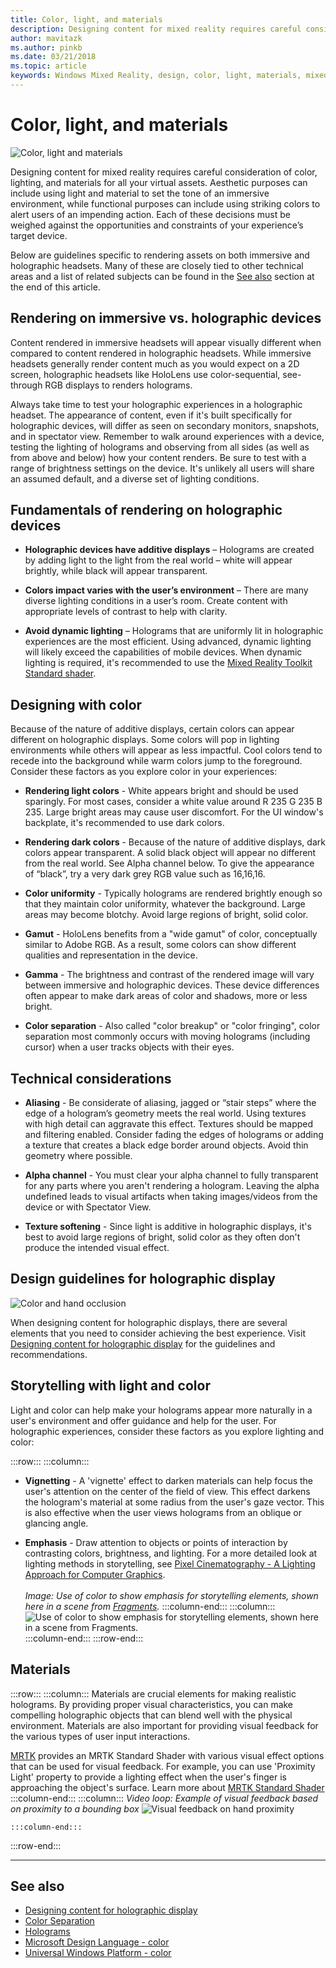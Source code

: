 ```yaml
---
title: Color, light, and materials
description: Designing content for mixed reality requires careful consideration of color, lighting, and materials for all visual assets.
author: mavitazk
ms.author: pinkb 
ms.date: 03/21/2018
ms.topic: article
keywords: Windows Mixed Reality, design, color, light, materials, mixed reality headset, windows mixed reality headset, virtual reality headset, HoloLens, MRTK, Mixed Reality Toolkit
---
```


# Color, light, and materials

![Color, light and materials](images/RemoteRendering.jpg)

Designing content for mixed reality requires careful consideration of color, lighting, and materials for all your virtual assets. Aesthetic purposes can include using light and material to set the tone of an immersive environment, while functional purposes can include using striking colors to alert users of an impending action. Each of these decisions must be weighed against the opportunities and constraints of your experience’s target device.

Below are guidelines specific to rendering assets on both immersive and holographic headsets. Many of these are closely tied to other technical areas and a list of related subjects can be found in the [See also](color-light-and-materials.md#see-also) section at the end of this article.

## Rendering on immersive vs. holographic devices

Content rendered in immersive headsets will appear visually different when compared to content rendered in holographic headsets. While immersive headsets generally render content much as you would expect on a 2D screen, holographic headsets like HoloLens use color-sequential, see-through RGB displays to renders holograms.

Always take time to test your holographic experiences in a holographic headset. The appearance of content, even if it's built specifically for holographic devices, will differ as seen on secondary monitors, snapshots, and in spectator view. Remember to walk around experiences with a device, testing the lighting of holograms and observing from all sides (as well as from above and below) how your content renders. Be sure to test with a range of brightness settings on the device. It's unlikely all users will share an assumed default, and a diverse set of lighting conditions.

## Fundamentals of rendering on holographic devices

* **Holographic devices have additive displays** – Holograms are created by adding light to the light from the real world – white will appear brightly, while black will appear transparent.

* **Colors impact varies with the user’s environment** – There are many diverse lighting conditions in a user’s room. Create content with appropriate levels of contrast to help with clarity.

* **Avoid dynamic lighting** – Holograms that are uniformly lit in holographic experiences are the most efficient. Using advanced, dynamic lighting will likely exceed the capabilities of mobile devices. When dynamic lighting is required, it's recommended to use the [Mixed Reality Toolkit Standard shader](https://github.com/microsoft/MixedRealityToolkit-Unity/blob/mrtk_release/Documentation/README_MRTKStandardShader.md). 

## Designing with color

Because of the nature of additive displays, certain colors can appear different on holographic displays. Some colors will pop in lighting environments while others will appear as less impactful. Cool colors tend to recede into the background while warm colors jump to the foreground. Consider these factors as you explore color in your experiences:

* **Rendering light colors** - White appears bright and should be used sparingly. For most cases, consider a white value around R 235 G 235 B 235. Large bright areas may cause user discomfort. For the UI window's backplate, it's recommended to use dark colors.

* **Rendering dark colors** - Because of the nature of additive displays, dark colors appear transparent. A solid black object will appear no different from the real world. See Alpha channel below. To give the appearance of “black”, try a very dark grey RGB value such as 16,16,16.

* **Color uniformity** - Typically holograms are rendered brightly enough so that they maintain color uniformity, whatever the background. Large areas may become blotchy. Avoid large regions of bright, solid color.

* **Gamut** - HoloLens benefits from a "wide gamut" of color, conceptually similar to Adobe RGB. As a result, some colors can show different qualities and representation in the device.

* **Gamma** - The brightness and contrast of the rendered image will vary between immersive and holographic devices. These device differences often appear to make dark areas of color and shadows, more or less bright.

* **Color separation** - Also called "color breakup" or "color fringing", color separation most commonly occurs with moving holograms (including cursor) when a user tracks objects with their eyes.

## Technical considerations

* **Aliasing** - Be considerate of aliasing, jagged or “stair steps” where the edge of a hologram’s geometry meets the real world. Using textures with high detail can aggravate this effect. Textures should be mapped and filtering enabled. Consider fading the edges of holograms or adding a texture that creates a black edge border around objects. Avoid thin geometry where possible.

* **Alpha channel** - You must clear your alpha channel to fully transparent for any parts where you aren't rendering a hologram. Leaving the alpha undefined leads to visual artifacts when taking images/videos from the device or with Spectator View.

* **Texture softening** - Since light is additive in holographic displays, it's best to avoid large regions of bright, solid color as they often don't produce the intended visual effect.

## Design guidelines for holographic display

![Color and hand occlusion](images/color_handocclusion.jpg)

When designing content for holographic displays, there are several elements that you need to consider achieving the best experience. Visit [Designing content for holographic display](designing-content-for-holographic-display.md) for the guidelines and recommendations.

## Storytelling with light and color

Light and color can help make your holograms appear more naturally in a user's environment and offer guidance and help for the user. For holographic experiences, consider these factors as you explore lighting and color:

:::row:::
    :::column:::
* **Vignetting** - A 'vignette' effect to darken materials can help focus the user's attention on the center of the field of view. This effect darkens the hologram's material at some radius from the user's gaze vector. This is also effective when the user views holograms from an oblique or glancing angle.

* **Emphasis** - Draw attention to objects or points of interaction by contrasting colors, brightness, and lighting. For a more detailed look at lighting methods in storytelling, see [Pixel Cinematography - A Lighting Approach for Computer Graphics](http://media.siggraph.org/education/cgsource/Archive/ConfereceCourses/S96/course30.pdf).<br>
        <br>
        *Image: Use of color to show emphasis for storytelling elements, shown here in a scene from [Fragments](https://www.microsoft.com/p/fragments/9nblggh5ggm8).*
    :::column-end:::
        :::column:::
        ![Use of color to show emphasis for storytelling elements, shown here in a scene from Fragments.](images/640px-fragments.jpg)<br>
    :::column-end:::
:::row-end:::

## Materials

:::row:::
    :::column:::
Materials are crucial elements for making realistic holograms. By providing proper visual characteristics, you can make compelling holographic objects that can blend well with the physical environment. Materials are also important for providing visual feedback for the various types of user input interactions.  

[MRTK](https://github.com/Microsoft/MixedRealityToolkit-Unity) provides an MRTK Standard Shader with various visual effect options that can be used for visual feedback. For example, you can use 'Proximity Light' property to provide a lighting effect when the user's finger is approaching the object's surface. Learn more about [MRTK Standard Shader](https://docs.microsoft.com/windows/mixed-reality/mrtk-docs/features/rendering/mrtk-standard-shader.md)
    :::column-end:::
        :::column:::
    *Video loop: Example of visual feedback based on proximity to a bounding box*
    ![Visual feedback on hand proximity](images/HoloLens2_Proximity.gif)

    :::column-end:::
:::row-end:::
<br>

---

## See also
* [Designing content for holographic display](designing-content-for-holographic-display.md)
* [Color Separation](../develop/platform-capabilities-and-apis/hologram-stability.md#color-separation)
* [Holograms](../discover/hologram.md)
* [Microsoft Design Language - color](https://www.microsoft.com/design/color)
* [Universal Windows Platform - color](/windows/uwp/style/color)